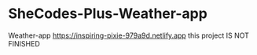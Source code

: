 # SheCodes-Plus-Weather-app
Weather-app
https://inspiring-pixie-979a9d.netlify.app
this project IS NOT FINISHED
